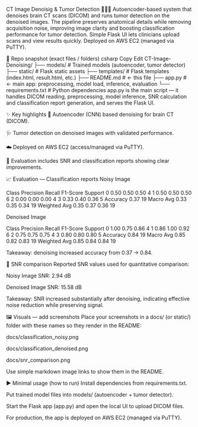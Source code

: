 CT Image Denoisig & Tumor Detection 🧠🩻✨
Autoencoder-based system that denoises brain CT scans (DICOM) and runs tumor detection on the denoised images. The pipeline preserves anatomical details while removing acquisition noise, improving image clarity and boosting classification performance for tumor detection. Simple Flask UI lets clinicians upload scans and view results quickly. Deployed on AWS EC2 (managed via PuTTY).

🔎 Repo snapshot (exact files / folders)
csharp
Copy
Edit
CT-Image-Denoising/
├── models/                 # Trained models (autoencoder, tumor detector)
├── static/                 # Flask static assets
├── templates/              # Flask templates (index.html, result.html, etc.)
├── README.md               # ← this file
├── app.py                  # ← main app: preprocessing, model load, inference, evaluation
└── requirements.txt        # Python dependencies
app.py is the main script — it handles DICOM reading, preprocessing, model inference, SNR calculation and classification report generation, and serves the Flask UI.

✨ Key highlights
🧠 Autoencoder (CNN) based denoising for brain CT (DICOM).

🩺 Tumor detection on denoised images with validated performance.

☁️ Deployed on AWS EC2 (access/managed via PuTTY).

🧾 Evaluation includes SNR and classification reports showing clear improvements.

📈 Evaluation — Classification reports
Noisy Image

Class	Precision	Recall	F1-Score	Support
0	0.50	0.50	0.50	4
1	0.50	0.50	0.50	6
2	0.00	0.00	0.00	4
3	0.33	0.40	0.36	5
Accuracy			0.37	19
Macro Avg	0.33	0.35	0.34	19
Weighted Avg	0.35	0.37	0.36	19

Denoised Image

Class	Precision	Recall	F1-Score	Support
0	1.00	0.75	0.86	4
1	0.86	1.00	0.92	6
2	0.75	0.75	0.75	4
3	0.80	0.80	0.80	5
Accuracy			0.84	19
Macro Avg	0.85	0.82	0.83	19
Weighted Avg	0.85	0.84	0.84	19

Takeaway: denoising increased accuracy from 0.37 → 0.84.

🔬 SNR comparison
Reported SNR values used for quantitative comparison:

Noisy Image SNR: 2.94 dB

Denoised Image SNR: 15.58 dB

Takeaway: SNR increased substantially after denoising, indicating effective noise reduction while preserving signal.

🖼️ Visuals — add screenshots
Place your screenshots in a docs/ (or static/) folder with these names so they render in the README:

docs/classification_noisy.png

docs/classification_denoised.png

docs/snr_comparison.png

Use simple markdown image links to show them in the README.

▶️ Minimal usage (how to run)
Install dependencies from requirements.txt.

Put trained model files into models/ (autoencoder + tumor detector).

Start the Flask app (app.py) and open the local UI to upload DICOM files.

For production, the app is deployed on AWS EC2 (managed via PuTTY).
